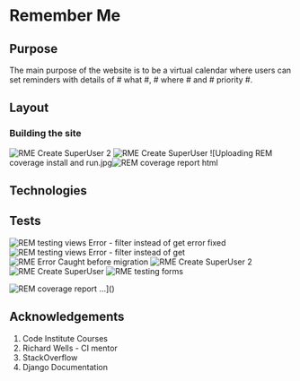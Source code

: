 # Remember Me #

## Purpose ##

The main purpose of the website is to be a virtual calendar where users can set reminders with details of # what #, # where # and # priority #.

## Layout ##


### Building the site ###

![RME Create SuperUser 2](https://user-images.githubusercontent.com/88729876/171025545-c862422f-4f96-4ce3-a563-288531e7ebc7.jpg)
![RME Create SuperUser](https://user-images.githubusercontent.com/88729876/171025559-304abf79-76a9-48ed-b0de-e058c291f8bb.jpg)
![Uploading REM coverage install and run.jpg![REM coverage report html](https://user-images.githubusercontent.com/88729876/171025437-068bf89e-436a-4e78-9285-6db6aad511c6.jpg)


## Technologies ##

## Tests ##


![REM testing views Error - filter instead of get error fixed](https://user-images.githubusercontent.com/88729876/171025473-f5a12f24-2f3e-4e98-b9f1-102e6e245ea9.jpg)
![REM testing views Error - filter instead of get](https://user-images.githubusercontent.com/88729876/171025492-5a5069fe-f459-489c-8585-2b8390c57890.jpg)
![RME  Error Caught before migration](https://user-images.githubusercontent.com/88729876/171025511-406e30fb-fd53-4af7-a362-e07116354a0b.jpg)
![RME Create SuperUser 2](https://user-images.githubusercontent.com/88729876/171025545-c862422f-4f96-4ce3-a563-288531e7ebc7.jpg)
![RME Create SuperUser](https://user-images.githubusercontent.com/88729876/171025559-304abf79-76a9-48ed-b0de-e058c291f8bb.jpg)
![RME testing forms](https://user-images.githubusercontent.com/88729876/171025563-4574d204-38a6-45e1-a542-bba9282cf549.jpg)

![REM coverage report](https://user-images.githubusercontent.com/88729876/171025461-796e072f-b50e-412e-b6c5-a153543494e1.jpg)
…]()

## Acknowledgements ##
1. Code Institute Courses
2. Richard Wells - CI mentor
3. StackOverflow
4. Django Documentation

